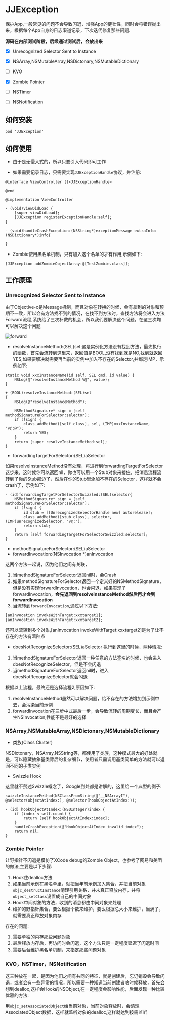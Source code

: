 # JJException

保护App,一般常见的问题不会导致闪退，增强App的健壮性，同时会将错误抛出来，根据每个App自身的日志渠道记录，下次迭代修复那些问题.

__源码在内部测试阶段，后续通过测试后，会放出来__

- [x] Unrecognized Selector Sent to Instance

- [x] NSArray,NSMutableArray,NSDictonary,NSMutableDictionary

- [ ] KVO

- [x] Zombie Pointer

- [ ] NSTimer

- [ ] NSNotification

## 如何安装

```
pod 'JJException'
```

## 如何使用

* 由于是无侵入式的，所以只要引入代码即可工作

* 如果需要记录日志，只需要实现`JJExceptionHandle`协议，并注册:
```objc
@interface ViewController ()<JJExceptionHandle>

@end

@implementation ViewController

- (void)viewDidLoad {
    [super viewDidLoad];
    [JJException registerExceptionHandle:self];
}

- (void)handleCrashException:(NSString*)exceptionMessage extraInfo:(NSDictionary*)info{
    
}
```

* Zombie使用黑名单机制，只有加入这个名单的才有作用,示例如下:
```objc
[JJException addZombieObjectArray:@[TestZombie.class]];
```
## 工作原理

### Unrecognized Selector Sent to Instance
由于Objective-c是Message机制，而且对象在转换的时候，会有拿到的对象和预期不一致，所以会有方法找不到的情况，在找不到方法时，查找方法将会进入方法Forward流程,系统给了三次补救的机会，所以我们要解决这个问题，在这三次均可以解决这个问题

![forward](https://upload-images.jianshu.io/upload_images/1654054-5e5737afb54d4654.png)

* resolveInstanceMethod:(SEL)sel
这是实例化方法没有找到方法，最先执行的函数，首先会流转到这里来，返回值是BOOL,没有找到就是NO,找到就返回YES,如果要解决就需要再当前的实例中加入不存在的Selector,并绑定IMP，示例如下:
```objc
static void xxxInstanceName(id self, SEL cmd, id value) {
    NSLog(@"resolveInstanceMethod %@", value);
}

+ (BOOL)resolveInstanceMethod:(SEL)sel
{
    NSLog(@"resolveInstanceMethod");
    
    NSMethodSignature* sign = [self methodSignatureForSelector:selector];
    if (!sign) {
        class_addMethod([self class], sel, (IMP)xxxInstanceName, "v@:@");
        return YES;
    }
    return [super resolveInstanceMethod:sel];
}
```

* forwardingTargetForSelector:(SEL)aSelector

如果resolveInstanceMethod没有处理，将进行到forwardingTargetForSelector这步来，这时候你可以返回nil，你也可以用一个Stub对象来接住，把消息流程流转到了你的Stub那边了，然后在你的Stub里添加不存在的Selector，这样就不会crash了，示例如下:
```objc
- (id)forwardingTargetForSelectorSwizzled:(SEL)selector{
    NSMethodSignature* sign = [self methodSignatureForSelector:selector];
    if (!sign) {
        id stub = [[UnrecognizedSelectorHandle new] autorelease];
        class_addMethod([stub class], selector, (IMP)unrecognizedSelector, "v@:");
        return stub;
    }
    return [self forwardingTargetForSelectorSwizzled:selector];
}
```

* methodSignatureForSelector:(SEL)aSelector
* forwardInvocation:(NSInvocation *)anInvocation

这两个方法一起说，因为他们之间有关联，
1. 当methodSignatureForSelector返回nil时，会Crash
2. 如果methodSignatureForSelector返回一个定义好的NSMethodSignature，但是没有实现forwardInvocation，也会闪退，如果实现了forwardInvocation，__会先返回到resolveInstanceMethod然后再才会到forwardInvocation__
3. 当流转到`forwardInvocation`,通过以下方法:
```
[anInvocation invokeWithTarget:xxxtarget1];
[anInvocation invokeWithTarget:xxxtarget2];
```
还可以流转到多个对象,[anInvocation invokeWithTarget:xxxtarget2]是为了让不存在的方法有着陆点

* doesNotRecognizeSelector:(SEL)aSelector
执行到这里的时候，两种情况:
1. 当methodSignatureForSelector返回一种任意的方法签名的时候，也会进入doesNotRecognizeSelector，但是不会闪退
2. 当methodSignatureForSelector返回nil时，进入doesNotRecognizeSelector就会闪退

根据以上流程，最终还是选择流程2,原因如下:
1. resolveInstanceMethod虽然可以解决问题，给不存在的方法增加到示例中去，会污染当前示例
2. forwardInvocation在三步中式最后一步，会导致流转的周期变长，而且会产生NSInvocation,性能不是最好的选择

### NSArray,NSMutableArray,NSDictonary,NSMutableDictionary

* 类族(Class Cluster)

NSDictonary，NSArray,NSString等，都使用了类族，这种模式最大的好处就是，可以隐藏抽象基类背后的复杂细节，使用者只需调用基类简单的方法就可以返回不同的子类实例

* Swizzle Hook

这里就不赘述Swizzle概念了，Google到处都是讲解的，这里给一个典型的例子:
```
swizzleInstanceMethod(NSClassFromString(@"__NSArrayI"), @selector(objectAtIndex:), @selector(hookObjectAtIndex:));

- (id) hookObjectAtIndex:(NSUInteger)index {
    if (index < self.count) {
        return [self hookObjectAtIndex:index];
    }
    handleCrashException(@"HookObjectAtIndex invalid index");
    return nil;
}
```

### Zombie Pointer

让野指针不闪退是模仿了XCode debug的Zombie Object，也参考了网易和美团的做法,主要是以下步骤:

1. Hook住dealloc方法
2. 如果当前示例在黑名单里，就把当年前示例加入集合，并把当前对象`objc_destructInstance`清理引用关系，并未真正释放内存，并将`object_setClass`设置成自己的中间对象
3. Hook中间对象的方法，收到的消息都由中间对象来处理
4. 维护的野指针集合，要么根据个数来维护，要么根据总大小来维护，当满了，就需要真正释放对象内存

存在的问题:

1. 需要单独的内存那些问题对象
2. 最后释放内存后，再访问时会闪退，这个方法只是一定程度延迟了闪退时间
3. 需要后台维护黑名单机制，来指定那些问题对象

### KVO，NSTimer，NSNotification

这三种放在一起，是因为他们之间有共同的特征，就是创建后，忘记销毁会导致闪退，或者会有一些异常的情况，所以需要一种知道当前创建者啥时候释放，首先会想到dealloc,这样会Hook的NSObject,在一定程度会影响性能，后面发现一种比较优雅的方法:

用`objc_setAssociatedObject`给当前对象，当前对象释放时，会清理AssociatedObject数据，这样就监听对象的dealloc,这样就达到按需监听
